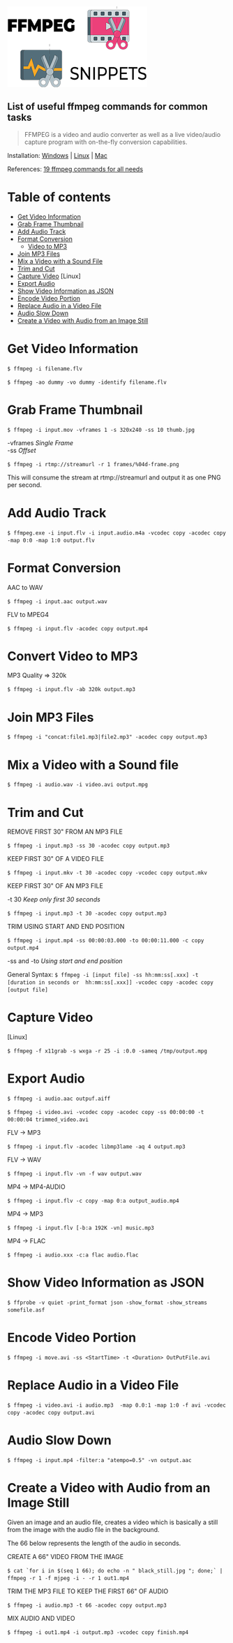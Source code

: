 ![FFmpeg Snippets](/FFMPEG-Snippets.png)

## List of useful ffmpeg commands for common tasks

> FFMPEG is a video and audio converter as well as a live video/audio capture program with on-the-fly conversion capabilities.

Installation: [Windows](https://www.wikihow.com/Install-FFmpeg-on-Windows) | [Linux](https://askubuntu.com/questions/426543/install-ffmpeg-in-ubuntu-12-04-lts?rq=1) | [Mac](https://github.com/fluent-ffmpeg/node-fluent-ffmpeg/wiki/Installing-ffmpeg-on-Mac-OS-X)

References: [19 ffmpeg commands for all needs
](https://www.catswhocode.com/blog/19-ffmpeg-commands-for-all-needs)

Table of contents
=================

   * [Get Video Information](#get-video-information)
   * [Grab Frame Thumbnail](#grab-frame-thumbnail)
   * [Add Audio Track](#add-audio-track)
   * [Format Conversion](#format-conversion)
      * [Video to MP3](#video-to-mp3)
   * [Join MP3 Files](#join-mp3-files)
   * [Mix a Video with a Sound File](#mix-a-video-with-a-sound-file)
   * [Trim and Cut](#trim-and-cut)
   * [Capture Video](#capture-video) [Linux]
   * [Export Audio](#export-audio)
   * [Show Video Information as JSON](#show-video-information-as-json)
   * [Encode Video Portion](#encode-video-portion)
   * [Replace Audio in a Video File](#replace-audio-in-a-video-file)
   * [Audio Slow Down](#audio-slow-down)
   * [Create a Video with Audio from an Image Still](#create-a-video-with-audio-from-an-image-still)


Get Video Information
=====================

  `$ ffmpeg -i filename.flv`

  `$ ffmpeg -ao dummy -vo dummy -identify filename.flv`


Grab Frame Thumbnail    
====================

  `$ ffmpeg -i input.mov -vframes 1 -s 320x240 -ss 10 thumb.jpg`

  -vframes  *Single Frame*<br/>
  -ss       *Offset*

  `$ ffmpeg -i rtmp://streamurl -r 1 frames/%04d-frame.png`

  This will consume the stream at rtmp://streamurl and output it as one PNG per second.


Add Audio Track
===============

  `$ ffmpeg.exe -i input.flv -i input.audio.m4a -vcodec copy -acodec copy -map 0:0 -map 1:0 output.flv`


Format Conversion
=================

  AAC to WAV

  `$ ffmpeg -i input.aac output.wav`

  FLV to MPEG4
  
  `$ ffmpeg -i input.flv -acodec copy output.mp4`


Convert Video to MP3
====================

  MP3 Quality => 320k 

  `$ ffmpeg -i input.flv -ab 320k output.mp3`


Join MP3 Files
==============

  `$ ffmpeg -i "concat:file1.mp3|file2.mp3" -acodec copy output.mp3`


Mix a Video with a Sound file
=============================

  `$ ffmpeg -i audio.wav -i video.avi output.mpg`


Trim and Cut
============

  REMOVE FIRST 30" FROM AN MP3 FILE

  `$ ffmpeg -i input.mp3 -ss 30 -acodec copy output.mp3`

  KEEP FIRST 30" OF A VIDEO FILE

  `$ ffmpeg -i input.mkv -t 30 -acodec copy -vcodec copy output.mkv`

  KEEP FIRST 30" OF AN MP3 FILE

  -t 30 *Keep only first 30 seconds*

  `$ ffmpeg -i input.mp3 -t 30 -acodec copy output.mp3`

  TRIM USING START AND END POSITION

  `$ ffmpeg -i input.mp4 -ss 00:00:03.000 -to 00:00:11.000 -c copy output.mp4`

  -ss and -to *Using start and end position*

  General Syntax: 
  `$ ffmpeg -i [input file] -ss hh:mm:ss[.xxx] -t [duration in seconds or 
  hh:mm:ss[.xxx]] -vcodec copy -acodec copy [output file]`


Capture Video 
============= 

  [Linux]

  `$ ffmpeg -f x11grab -s wxga -r 25 -i :0.0 -sameq /tmp/output.mpg`


Export Audio
============ 

  `$ ffmpeg -i audio.aac outpuf.aiff`
  
  `$ ffmpeg -i video.avi -vcodec copy -acodec copy -ss 00:00:00 -t 00:00:04 trimmed_video.avi`

  FLV -> MP3              

  `$ ffmpeg -i input.flv -acodec libmp3lame -aq 4 output.mp3`

  FLV -> WAV             
  
  `$ ffmpeg -i input.flv -vn -f wav output.wav`

  MP4 -> MP4-AUDIO        

  `$ ffmpeg -i input.flv -c copy -map 0:a output_audio.mp4`

  MP4 -> MP3

  `$ ffmpeg -i input.flv [-b:a 192K -vn] music.mp3`

  MP4 -> FLAC             

  `$ ffmpeg -i audio.xxx -c:a flac audio.flac`


Show Video Information as JSON
==============================

  `$ ffprobe -v quiet -print_format json -show_format -show_streams somefile.asf` 


Encode Video Portion
====================

  `$ ffmpeg -i move.avi -ss <StartTime> -t <Duration> OutPutFile.avi`


Replace Audio in a Video File
=============================

  `$ ffmpeg -i video.avi -i audio.mp3  -map 0.0:1 -map 1:0 -f avi -vcodec copy -acodec copy output.avi`


Audio Slow Down
===============

  `$ ffmpeg -i input.mp4 -filter:a "atempo=0.5" -vn output.aac`


Create a Video with Audio from an Image Still
=============================================

  Given an image and an audio file, creates a video which is basically a still from the image with the audio file in the background.

  The 66 below represents the length of the audio in seconds. 

  CREATE A 66" VIDEO FROM THE IMAGE

  ```$ cat `for i in $(seq 1 66); do echo -n " black_still.jpg "; done;` | ffmpeg -r 1 -f mjpeg -i - -r 1 out1.mp4```

  TRIM THE MP3 FILE TO KEEP THE FIRST 66" OF AUDIO

  `$ ffmpeg -i audio.mp3 -t 66 -acodec copy output.mp3`

  MIX AUDIO AND VIDEO

  `$ ffmpeg -i out1.mp4 -i output.mp3 -vcodec copy finish.mp4`
